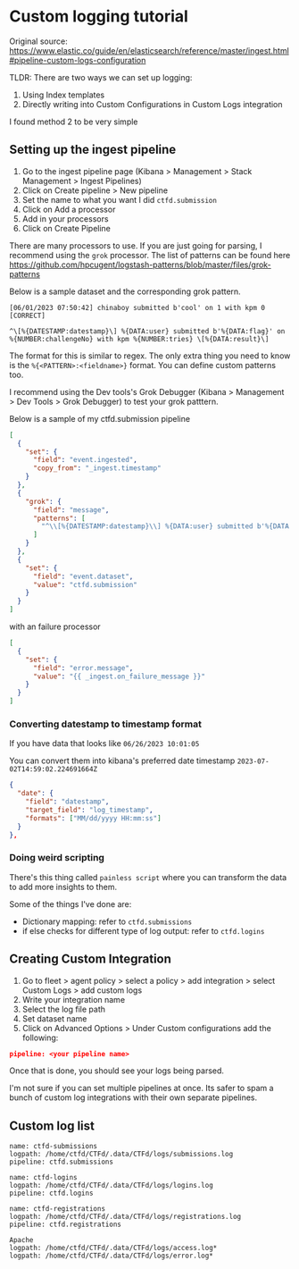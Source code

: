 # Custom logging tutorial
Original source: https://www.elastic.co/guide/en/elasticsearch/reference/master/ingest.html#pipeline-custom-logs-configuration

TLDR: There are two ways we can set up logging:
1. Using Index templates
2. Directly writing into Custom Configurations in Custom Logs integration

I found method 2 to be very simple

## Setting up the ingest pipeline
1. Go to the ingest pipeline page (Kibana > Management > Stack Management > Ingest Pipelines)
2. Click on Create pipeline > New pipeline
3. Set the name to what you want I did `ctfd.submission`
4. Click on Add a processor
5. Add in your processors
6. Click on Create Pipeline

There are many processors to use. If you are just going for parsing, I recommend using the `grok` processor. The list of patterns can be found here https://github.com/hpcugent/logstash-patterns/blob/master/files/grok-patterns

Below is a sample dataset and the corresponding grok pattern.
```
[06/01/2023 07:50:42] chinaboy submitted b'cool' on 1 with kpm 0 [CORRECT]
```

```
^\[%{DATESTAMP:datestamp}\] %{DATA:user} submitted b'%{DATA:flag}' on %{NUMBER:challengeNo} with kpm %{NUMBER:tries} \[%{DATA:result}\]
```

The format for this is similar to regex. The only extra thing you need to know is the `%{<PATTERN>:<fieldname>}` format. You can define custom patterns too.

I recommend using the Dev tools's Grok Debugger (Kibana > Management > Dev Tools > Grok Debugger) to test your grok patttern.

Below is a sample of my ctfd.submission pipeline
```json
[
  {
    "set": {
      "field": "event.ingested",
      "copy_from": "_ingest.timestamp"
    }
  },
  {
    "grok": {
      "field": "message",
      "patterns": [
        "^\\[%{DATESTAMP:datestamp}\\] %{DATA:user} submitted b'%{DATA:flag}' on %{NUMBER:challengeNo} with kpm %{NUMBER:tries} \\[%{DATA:result}\\]"
      ]
    }
  },
  {
    "set": {
      "field": "event.dataset",
      "value": "ctfd.submission"
    }
  }
]
```

with an failure processor
```json
[
  {
    "set": {
      "field": "error.message",
      "value": "{{ _ingest.on_failure_message }}"
    }
  }
]
```

### Converting datestamp to timestamp format
If you have data that looks like `06/26/2023 10:01:05`

You can convert them into kibana's preferred date timestamp `2023-07-02T14:59:02.224691664Z`
```json
{
  "date": {
    "field": "datestamp",
    "target_field": "log_timestamp",
    "formats": ["MM/dd/yyyy HH:mm:ss"]
  }
},
```

### Doing weird scripting
There's this thing called `painless script` where you can transform the data to add more insights to them.

Some of the things I've done are:
- Dictionary mapping: refer to `ctfd.submissions`
- if else checks for different type of log output: refer to `ctfd.logins`


## Creating Custom Integration
1. Go to fleet > agent policy > select a policy > add integration > select Custom Logs > add custom logs
2. Write your integration name
3. Select the log file path
4. Set dataset name
4. Click on Advanced Options > Under Custom configurations add the following:
```json
pipeline: <your pipeline name>
```

Once that is done, you should see your logs being parsed.

I'm not sure if you can set multiple pipelines at once. Its safer to spam a bunch of custom log integrations with their own separate pipelines.

## Custom log list

```
name: ctfd-submissions
logpath: /home/ctfd/CTFd/.data/CTFd/logs/submissions.log
pipeline: ctfd.submissions

name: ctfd-logins
logpath: /home/ctfd/CTFd/.data/CTFd/logs/logins.log
pipeline: ctfd.logins

name: ctfd-registrations
logpath: /home/ctfd/CTFd/.data/CTFd/logs/registrations.log
pipeline: ctfd.registrations

Apache
logpath: /home/ctfd/CTFd/.data/CTFd/logs/access.log*
logpath: /home/ctfd/CTFd/.data/CTFd/logs/error.log*
```